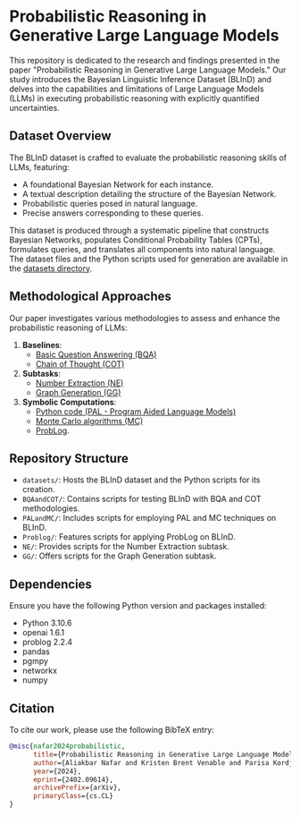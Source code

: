 # Probabilistic Reasoning in Generative Large Language Models

This repository is dedicated to the research and findings presented in the paper "Probabilistic Reasoning in Generative Large Language Models." Our study introduces the Bayesian Linguistic Inference Dataset (BLInD) and delves into the capabilities and limitations of Large Language Models (LLMs) in executing probabilistic reasoning with explicitly quantified uncertainties.

## Dataset Overview

The BLInD dataset is crafted to evaluate the probabilistic reasoning skills of LLMs, featuring:
- A foundational Bayesian Network for each instance.
- A textual description detailing the structure of the Bayesian Network.
- Probabilistic queries posed in natural language.
- Precise answers corresponding to these queries.

This dataset is produced through a systematic pipeline that constructs Bayesian Networks, populates Conditional Probability Tables (CPTs), formulates queries, and translates all components into natural language. The dataset files and the Python scripts used for generation are available in the [datasets directory](./datasets/).

## Methodological Approaches

Our paper investigates various methodologies to assess and enhance the probabilistic reasoning of LLMs:

1. **Baselines**:
   - [Basic Question Answering (BQA)](./BQAandCOT/)
   - [Chain of Thought (COT)](./BQAandCOT/)
2. **Subtasks**:
   - [Number Extraction (NE)](./NE/)
   - [Graph Generation (GG)](./GG/)
3. **Symbolic Computations**:
   - [Python code (PAL - Program Aided Language Models)](./PALandMC/)
   - [Monte Carlo algorithms (MC)](./PALandMC/)
   - [ProbLog](./Problog/).

## Repository Structure

- `datasets/`: Hosts the BLInD dataset and the Python scripts for its creation.
- `BQAandCOT/`: Contains scripts for testing BLInD with BQA and COT methodologies.
- `PALandMC/`: Includes scripts for employing PAL and MC techniques on BLInD.
- `Problog/`: Features scripts for applying ProbLog on BLInD.
- `NE/`: Provides scripts for the Number Extraction subtask.
- `GG/`: Offers scripts for the Graph Generation subtask.

## Dependencies

Ensure you have the following Python version and packages installed:
- Python 3.10.6
- openai 1.6.1
- problog 2.2.4
- pandas
- pgmpy
- networkx
- numpy

## Citation

To cite our work, please use the following BibTeX entry:

```bibtex
@misc{nafar2024probabilistic,
      title={Probabilistic Reasoning in Generative Large Language Models},
      author={Aliakbar Nafar and Kristen Brent Venable and Parisa Kordjamshidi},
      year={2024},
      eprint={2402.09614},
      archivePrefix={arXiv},
      primaryClass={cs.CL}
}
